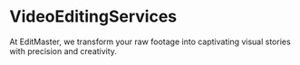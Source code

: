 # VideoEditingServices
At EditMaster, we transform your raw footage into captivating visual stories with precision and creativity.
